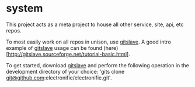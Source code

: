 system
============

This project acts as a meta project to house all other service, site, api, etc repos.

To most easily work on all repos in unison, use [gitslave](http://gitslave.sourceforge.net/). A good intro example of [gitslave](http://gitslave.sourceforge.net/) usage can be found (here)[http://gitslave.sourceforge.net/tutorial-basic.html].

To get started, download [gitslave](http://gitslave.sourceforge.net/) and perform the following operation in the development directory of your choice: 'gits clone git@github.com:electronifie/electronifie.git'.

